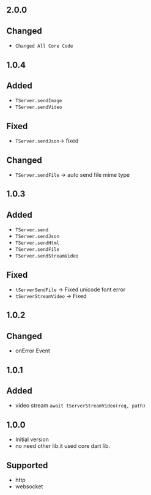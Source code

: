 ## 2.0.0

## Changed

- `Changed All Core Code`

## 1.0.4

## Added

- `TServer.sendImage`
- `TServer.sendVideo`

## Fixed

- `TServer.sendJson`-> fixed

## Changed

- `TServer.sendFile` -> auto send file mime type

## 1.0.3

## Added

- `TServer.send`
- `TServer.sendJson`
- `TServer.sendHtml`
- `TServer.sendFile`
- `TServer.sendStreamVideo`

## Fixed

- `tServerSendFile` -> Fixed unicode font error
- `tServerStreamVideo` -> Fixed

## 1.0.2

## Changed

- onError Event

## 1.0.1

## Added

- video stream `await tServerStreamVideo(req, path)`

## 1.0.0

- Initial version
- no need other lib.it used core dart lib.

## Supported

- http
- websocket
